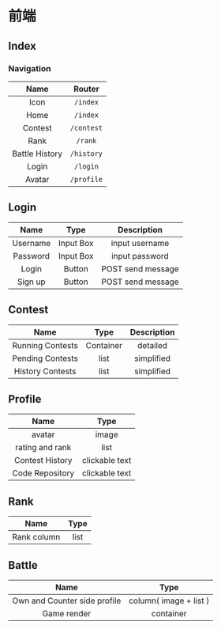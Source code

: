 # 前端

## Index

### Navigation

|   Name   |   Router   |
| :------: | :------: |
|  Icon  | `/index` |
|  Home  | `/index` |
| Contest | `/contest` |
| Rank |  `/rank`  |
| Battle History |  `/history`  |
| Login |  `/login`  |
| Avatar | `/profile` |

## Login

|   Name   |   Type   | Description |
| :------: | :------: | :-: |
|  Username  | Input Box | input username |
|  Password  | Input Box | input password |
| Login | Button | POST send message |
| Sign up |  Button  | POST send message |

## Contest

|   Name   |   Type   | Description |
| :------: | :------: | :-: |
|  Running Contests  | Container | detailed |
|  Pending Contests  | list | simplified |
|  History Contests  | list | simplified |

## Profile

|   Name   |   Type   |
| :------: | :------: |
|  avatar  | image |
|  rating and rank  | list |
|  Contest History  | clickable text |
|  Code Repository  | clickable text |

## Rank

|   Name   |   Type   |
| :------: | :------: |
|  Rank column  | list |

## Battle

|   Name   |   Type   |
| :------: | :------: |
|  Own and Counter side profile  | column( image + list ) |
|  Game render  | container |
